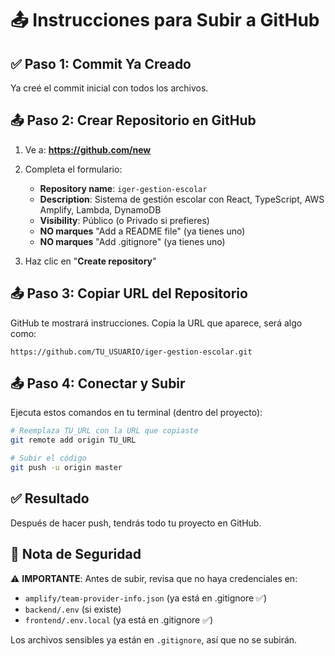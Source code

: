 # 📤 Instrucciones para Subir a GitHub

## ✅ Paso 1: Commit Ya Creado

Ya creé el commit inicial con todos los archivos.

## 📤 Paso 2: Crear Repositorio en GitHub

1. Ve a: **https://github.com/new**

2. Completa el formulario:
   - **Repository name**: `iger-gestion-escolar`
   - **Description**: Sistema de gestión escolar con React, TypeScript, AWS Amplify, Lambda, DynamoDB
   - **Visibility**: Público (o Privado si prefieres)
   - **NO marques** "Add a README file" (ya tienes uno)
   - **NO marques** "Add .gitignore" (ya tienes uno)

3. Haz clic en "**Create repository**"

## 📤 Paso 3: Copiar URL del Repositorio

GitHub te mostrará instrucciones. Copia la URL que aparece, será algo como:

```
https://github.com/TU_USUARIO/iger-gestion-escolar.git
```

## 📤 Paso 4: Conectar y Subir

Ejecuta estos comandos en tu terminal (dentro del proyecto):

```bash
# Reemplaza TU_URL con la URL que copiaste
git remote add origin TU_URL

# Subir el código
git push -u origin master
```

## ✅ Resultado

Después de hacer push, tendrás todo tu proyecto en GitHub.

## 🎯 Nota de Seguridad

⚠️ **IMPORTANTE**: Antes de subir, revisa que no haya credenciales en:
- `amplify/team-provider-info.json` (ya está en .gitignore ✅)
- `backend/.env` (si existe)
- `frontend/.env.local` (ya está en .gitignore ✅)

Los archivos sensibles ya están en `.gitignore`, así que no se subirán.

